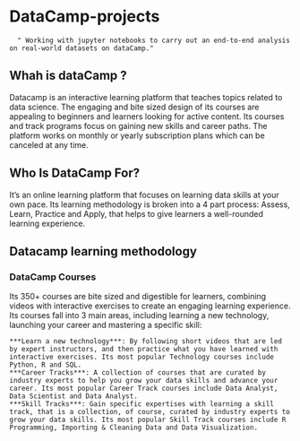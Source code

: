 # DataCamp-projects
      " Working with jupyter notebooks to carry out an end-to-end analysis on real-world datasets on dataCamp."
## Whah is dataCamp ?


Datacamp is an interactive learning platform that teaches topics related to data science. The engaging and bite sized design of its courses are appealing to beginners and learners looking for active content. Its courses and track programs focus on gaining new skills and career paths. The platform works on monthly or yearly subscription plans which can be canceled at any time.


## Who Is DataCamp For?


It’s an online learning platform that focuses on learning data skills at your own pace. Its learning methodology is broken into a 4 part process: Assess, Learn, Practice and Apply, that helps to give learners a well-rounded learning experience.

## Datacamp learning methodology

### DataCamp Courses

Its 350+ courses are bite sized and digestible for learners, combining videos with interactive exercises to create an engaging learning experience. Its courses fall into 3 main areas, including learning a new technology, launching your career and mastering a specific skill:

    ***Learn a new technology***: By following short videos that are led by expert instructors, and then practice what you have learned with interactive exercises. Its most popular Technology courses include Python, R and SQL.
    ***Career Tracks***: A collection of courses that are curated by industry experts to help you grow your data skills and advance your career. Its most popular Career Track courses include Data Analyst, Data Scientist and Data Analyst.
    ***Skill Tracks***: Gain specific expertises with learning a skill track, that is a collection, of course, curated by industry experts to grow your data skills. Its most popular Skill Track courses include R Programming, Importing & Cleaning Data and Data Visualization.

